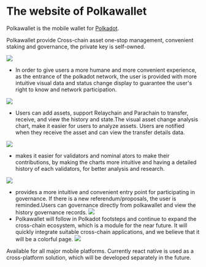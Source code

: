 # The website of Polkawallet
Polkawallet is the mobile wallet for [Polkadot](https://polkadot.network).

Polkawallet provide Cross-chain asset one-stop management, convenient staking and governance, the private key is self-owned. 

![](images/1.png)


- In order to give users a more humane and more convenient experience, as the entrance of the polkadot network, the user is provided with more intuitive visual data and status change display to guarantee the user's right to know and network participation.

![](images/2.png)

- Users can add assets, support Relaychain and Parachain to transfer, receive, and view the history and state.The visual asset change analysis chart, make it easier for users to analyze assets. Users are notified when they receive the asset and can view the transfer details data.

![](images/3.png)

- makes it easier for validators and nominal ators to make their contributions, by making the charts more intuitive and having a detailed history of each validators, for better analysis and research.

![](images/4.png)
- provides a more intuitive and convenient entry point for participating in governance. If there is a new referendum/proposals, the user is reminded.Users can governance directly from polkawallet and view the history governance records.
![](images/5.png)
- Polkawallet will follow in Polkadot footsteps and continue to expand the cross-chain ecosystem, which is a module for the near future. It will quickly integrate suitable cross-chain applications, and we believe that it will be a colorful page.
![](images/6.png)

Available for all major mobile platforms. Currently react native is used as a cross-platform solution, which will be developed separately in the future.


